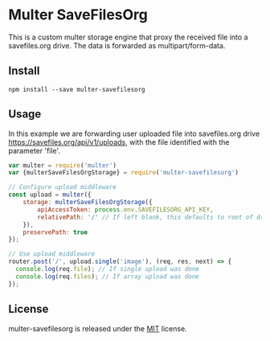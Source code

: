 # Multer SaveFilesOrg

This is a custom multer storage engine that proxy the received file into a savefiles.org drive.
The data is forwarded as multipart/form-data.

## Install

```
npm install --save multer-savefilesorg
```

## Usage

In this example we are forwarding user uploaded file into savefiles.org drive https://savefiles.org/api/v1/uploads, with the file
identified with the parameter 'file'.

``` javascript
var multer = require('multer')
var {multerSaveFilesOrgStorage} = require('multer-savefilesorg')

// Configure upload middleware
const upload = multer({
    storage: multerSaveFilesOrgStorage({
        apiAccessToken: process.env.SAVEFILESORG_API_KEY,
        relativePath: '/' // If left blank, this defaults to root of drive '/',
    }),
    preservePath: true
});

// Use upload middleware
router.post('/', upload.single('image'), (req, res, next) => {
  console.log(req.file); // If single upload was done
  console.log(req.files); // If array upload was done
});
```

## License
multer-savefilesorg is released under the [MIT](License) license.
